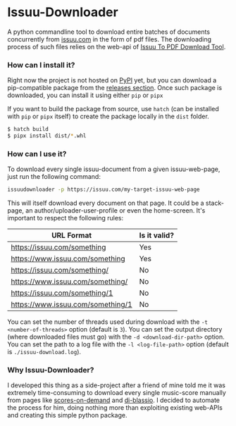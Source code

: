 # Issuu-Downloader

A python commandline tool to download entire batches of documents concurrently
from [issuu.com](https://issuu.com) in the form of pdf files. The downloading process of such
files relies on the web-api of [Issuu To PDF Download Tool](https://issuudownload.com).

### How can I install it?
Right now the project is not hosted on [PyPI](https://pypi.org) yet, but you can download a pip-compatible
package from the [releases section](https://github.com/fDero/IssuuDownloader/releases). Once such
package is downloaded, you can install it using either `pip` or `pipx`

If you want to build the package from source, use `hatch` (can be installed with `pip` or `pipx` itself)
to create the package locally in the `dist` folder.

```bash
$ hatch build
$ pipx install dist/*.whl
```

### How can I use it?
To download every single issuu-document from a given issuu-web-page, just run the following command:
```bash
issuudownloader -p https://issuu.com/my-target-issuu-web-page
```
This will itself download every document on that page. It could be a stack-page, an author/uploader-user-profile
or even the home-screen. It's important to respect the following rules:

| URL Format                        | Is it valid? |
|-----------------------------------|--------------|
| https://issuu.com/something       | Yes          |
| https://www.issuu.com/something   | Yes          |
| https://issuu.com/something/      | No           |
| https://www.issuu.com/something/  | No           |
| https://issuu.com/something/1     | No           |
| https://www.issuu.com/something/1 | No           |

You can set the number of threads used during download with the `-t <number-of-threads>` option (default is `3`).
You can set the output directory (where downloaded files must go) with the `-d <download-dir-path>` option.
You can set the path to a log file with the `-l <log-file-path>` option (default is `./issuu-download.log`).

### Why Issuu-Downloader?
I developed this thing as a side-project after a friend of mine told me it was extremely time-consuming to
download every single music-score manually from pages like [scores-on-demand](https://issuu.com/scoresondemand)
and [di-blassio](https://issuu.com/diblassio). I decided to automate the process for him, doing nothing more
than exploiting existing web-APIs and creating this simple python package.